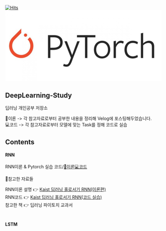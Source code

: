 [![Hits](https://hits.seeyoufarm.com/api/count/incr/badge.svg?url=https%3A%2F%2Fgithub.com%2Fskkumin%2FDeepLearning-Study&count_bg=%2379C83D&title_bg=%23555555&icon=&icon_color=%23E7E7E7&title=hits&edge_flat=false)](https://hits.seeyoufarm.com)
![Test Image 1](pytorch.PNG)  

## DeepLearning-Study 

딥러닝 개인공부 저장소

📄이론 -> 각 참고자료로부터 공부한 내용을 정리해 Velog에 포스팅해두었습니다.<br/> 
💻코드 -> 각 참고자료로부터 모델에 맞는 Task를 정해 코드로 실습<br/>


## Contents  
#### RNN  

RNN이론 & Pytorch 실습 코드/[📄이론](https://velog.io/@skkumin/RNN-%EB%94%A5%EB%9F%AC%EB%8B%9D%EC%9D%98-%EA%B8%B0%EB%B3%B8%EC%A0%81%EC%9D%B8-%EC%8B%9C%ED%80%80%EC%8A%A4-%EB%AA%A8%EB%8D%B8%EC%9D%B4%EB%A1%A0Pytorch)[💻코드](https://github.com/skkumin/DeepLearning-Study/blob/main/RNN/RNN%EC%A3%BC%EC%8B%9D(many%20to%20one).ipynb)<br/>


🔽참고한 자료들

RNN이론 설명 👉 [Kaist 딥러닝 홀로서기 RNN(이론편)](https://youtu.be/bPRfnlG6dtU?si=OtprAftMuki6V_Oi)<br/>
RNN코드 👉 [Kaist 딥러닝 홀로서기 RNN(코드 실습)](https://youtu.be/tlyzfIYvMWE?si=fDUGbdoX5uhxfJrM)<br/> 
참고한 책 👉 딥러닝 파이토치 교과서<br/>  


# 

#### LSTM 




#  



